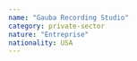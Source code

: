 ```yaml
---
name: "Gauba Recording Studio"
category: private-sector
nature: "Entreprise"
nationality: USA
---
```

